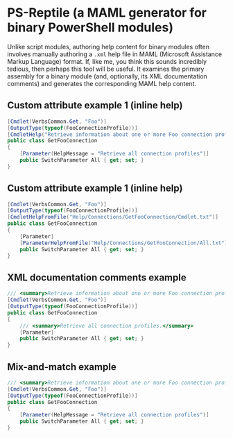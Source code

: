 # PS-Reptile (a MAML generator for binary PowerShell modules)

Unlike script modules, authoring help content for binary modules often involves manually authoring a `.xml` help file in MAML (Microsoft Assistance Markup Language) format.
If, like me, you think this sounds incredibly tedious, then perhaps this tool will be useful. It examines the primary assembly for a binary module (and, optionally, its XML documentation comments) and generates the corresponding MAML help content.

## Custom attribute example 1 (inline help)

```csharp
[Cmdlet(VerbsCommon.Get, "Foo")]
[OutputType(typeof(FooConnectionProfile))]
[CmdletHelp("Retrieve information about one or more Foo connection profiles.")]
public class GetFooConnection
{
    [Parameter(HelpMessage = "Retrieve all connection profiles")]
    public SwitchParameter All { get; set; }
}
```

## Custom attribute example 1 (inline help)

```csharp
[Cmdlet(VerbsCommon.Get, "Foo")]
[OutputType(typeof(FooConnectionProfile))]
[CmdletHelpFromFile("Help/Connections/GetFooConnection/Cmdlet.txt")]
public class GetFooConnection
{
    [Parameter]
    [ParameterHelpFromFile("Help/Connections/GetFooConnection/All.txt")]
    public SwitchParameter All { get; set; }
}
```

## XML documentation comments example

```csharp
/// <summary>Retrieve information about one or more Foo connection profiles.</summary>
[Cmdlet(VerbsCommon.Get, "Foo")]
[OutputType(typeof(FooConnectionProfile))]
public class GetFooConnection
{
    /// <summary>Retrieve all connection profiles.</summary>
    [Parameter]
    public SwitchParameter All { get; set; }
}
```

## Mix-and-match example

```csharp
/// <summary>Retrieve information about one or more Foo connection profiles.</summary>
[Cmdlet(VerbsCommon.Get, "Foo")]
[OutputType(typeof(FooConnectionProfile))]
public class GetFooConnection
{
    [Parameter(HelpMessage = "Retrieve all connection profiles")]
    public SwitchParameter All { get; set; }
}
```
